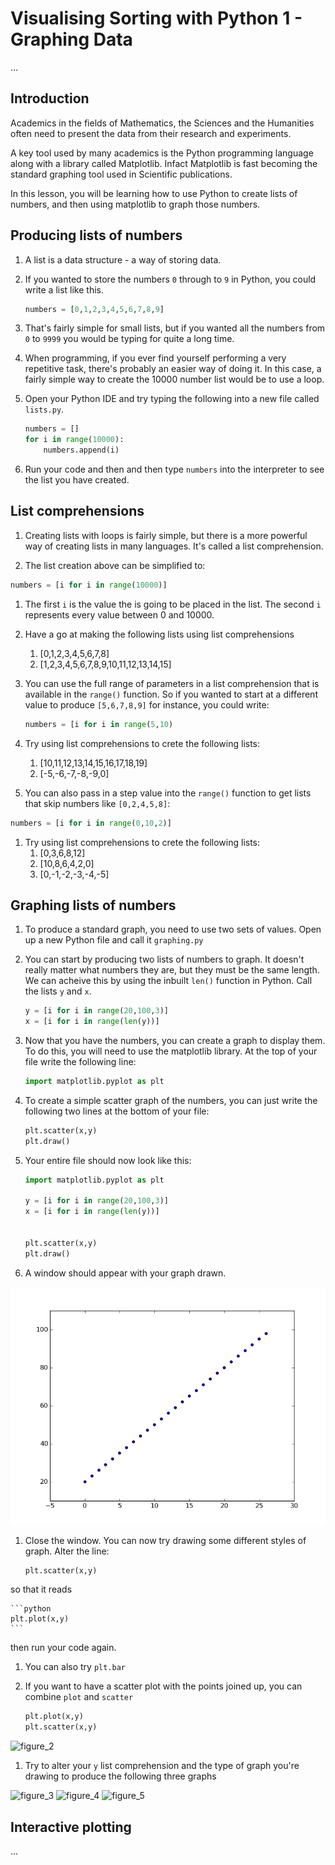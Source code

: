 # Visualising Sorting with Python 1 - Graphing Data

...

## Introduction

Academics in the fields of Mathematics, the Sciences and the Humanities often need to present the data from their research and experiments.

A key tool used by many academics is the Python programming language along with a library called Matplotlib. Infact Matplotlib is fast becoming the standard graphing tool used in Scientific publications.

In this lesson, you will be learning how to use Python to create lists of numbers, and then using matplotlib to graph those numbers.

## Producing lists of numbers

1. A list is a data structure - a way of storing data.
1. If you wanted to store the numbers `0` through to `9` in Python, you could write a list like this.

	```python
	numbers = [0,1,2,3,4,5,6,7,8,9]
	```

1. That's fairly simple for small lists, but if you wanted all the numbers from `0` to `9999` you would be typing for quite a long time.

1. When programming, if you ever find yourself performing a very repetitive task, there's probably an easier way of doing it. In this case, a fairly simple way to create the 10000 number list would be to use a loop.

1. Open your Python IDE and try typing the following into a new file called `lists.py`.

	```python
	numbers = []
	for i in range(10000):
		numbers.append(i)
	```

1. Run your code and then and then type `numbers` into the interpreter to see the list you have created.

## List comprehensions

1. Creating lists with loops is fairly simple, but there is a more powerful way of creating lists in many languages. It's called a list comprehension.

1. The list creation above can be simplified to:

```python
numbers = [i for i in range(10000)]
```

1. The first `i` is the value the is going to be placed in the list. The second `i` represents every value between 0 and 10000.

1. Have a go at making the following lists using list comprehensions
    1. [0,1,2,3,4,5,6,7,8]
    1. [1,2,3,4,5,6,7,8,9,10,11,12,13,14,15]

1. You can use the full range of parameters in a list comprehension that is available in the `range()` function. So if you wanted to start at a different value to produce `[5,6,7,8,9]` for instance, you could write:

	```python
	numbers = [i for i in range(5,10)
	```

1. Try using list comprehensions to crete the following lists:
    1. [10,11,12,13,14,15,16,17,18,19]
    1. [-5,-6,-7,-8,-9,0]

1. You can also pass in a step value into the `range()` function to get lists that skip numbers like `[0,2,4,5,8]`:

```python
numbers = [i for i in range(0,10,2)]
```

1. Try using list comprehensions to crete the following lists:
    1. [0,3,6,8,12]
    1. [10,8,6,4,2,0]
	1. [0,-1,-2,-3,-4,-5]

## Graphing lists of numbers

1. To produce a standard graph, you need to use two sets of values. Open up a new Python file and call it `graphing.py`

1. You can start by producing two lists of numbers to graph. It doesn't really matter what numbers they are, but they must be the same length. We can acheive this by using the inbuilt `len()` function in Python. Call the lists `y` and `x`.

	```python
	y = [i for i in range(20,100,3)]
	x = [i for i in range(len(y))]
	```

1. Now that you have the numbers, you can create a graph to display them. To do this, you will need to use the matplotlib library. At the top of your file write the following line:

	```python
	import matplotlib.pyplot as plt
	```

1. To create a simple scatter graph of the numbers, you can just write the following two lines at the bottom of your file:

	```python
	plt.scatter(x,y)
	plt.draw()
	```

1. Your entire file should now look like this:

	```python
	import matplotlib.pyplot as plt

	y = [i for i in range(20,100,3)]
	x = [i for i in range(len(y))]


	plt.scatter(x,y)
	plt.draw()
	```

1. A window should appear with your graph drawn.

![figure_1](images/figure_1.png)

1. Close the window. You can now try drawing some different styles of graph. Alter the line:

	```python
	plt.scatter(x,y)
	```

so that it reads

	```python
	plt.plot(x,y)
	```

then run your code again.

1. You can also try `plt.bar`

2. If you want to have a scatter plot with the points joined up, you can combine `plot` and `scatter`

	```python
	plt.plot(x,y)
	plt.scatter(x,y)
	```

![figure_2](images/figure2.png)

1. Try to alter your `y` list comprehension and the type of graph you're drawing to produce the following three graphs

![figure_3](images/figure3.png)
![figure_4](images/figure4.png)
![figure_5](images/figure5.png)

## Interactive plotting


...


